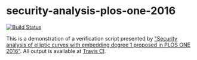 # security-analysis-plos-one-2016

[![Build Status](https://travis-ci.org/tell/security-analysis-plos-one-2016.svg?branch=master)](https://travis-ci.org/tell/security-analysis-plos-one-2016)

This is a demonstration of a verification script presented by ["Security analysis of elliptic curves with embedding degree 1 proposed in PLOS ONE 2016"](https://doi.org/10.1371/journal.pone.0212310).
All output is available at [Travis CI](https://travis-ci.org/tell/security-analysis-plos-one-2016).

